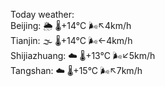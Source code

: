 Today weather:  
Beijing: 🌦   🌡️+14°C 🌬️↖4km/h  
Tianjin: 🌫  🌡️+14°C 🌬️←4km/h  
Shijiazhuang: ☁️   🌡️+13°C 🌬️↙5km/h  
Tangshan: ☁️   🌡️+15°C 🌬️↖7km/h  
